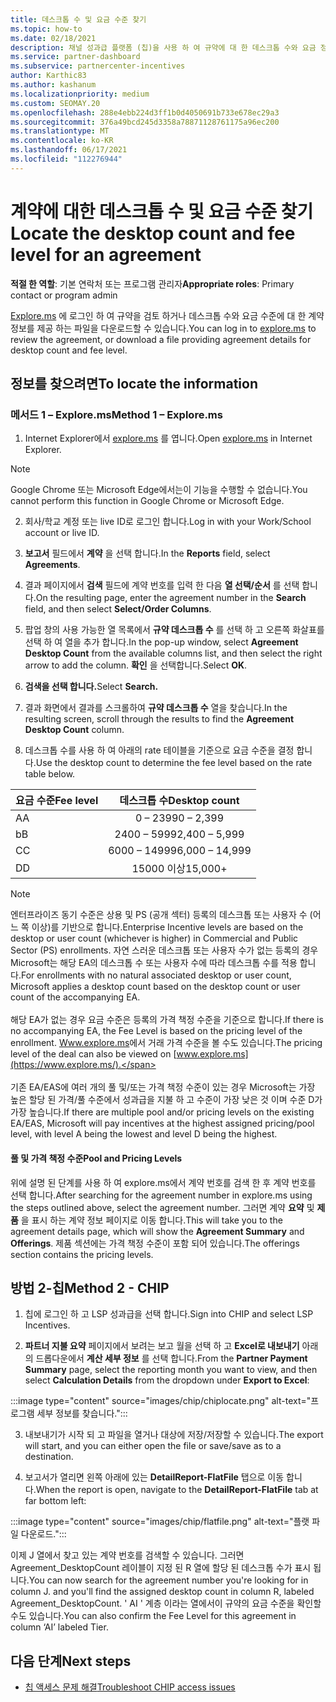 ```yaml
---
title: 데스크톱 수 및 요금 수준 찾기
ms.topic: how-to
ms.date: 02/18/2021
description: 채널 성과급 플랫폼 (칩)을 사용 하 여 규약에 대 한 데스크톱 수와 요금 정보를 찾는 방법에 대해 알아봅니다.
ms.service: partner-dashboard
ms.subservice: partnercenter-incentives
author: Karthic83
ms.author: kashanum
ms.localizationpriority: medium
ms.custom: SEOMAY.20
ms.openlocfilehash: 288e4ebb224d3ff1b0d4050691b733e678ec29a3
ms.sourcegitcommit: 376a49bcd245d3358a78871128761175a96ec200
ms.translationtype: MT
ms.contentlocale: ko-KR
ms.lasthandoff: 06/17/2021
ms.locfileid: "112276944"
---
```

# <a name="locate-the-desktop-count-and-fee-level-for-an-agreement"></a><span data-ttu-id="79a56-103">계약에 대한 데스크톱 수 및 요금 수준 찾기</span><span class="sxs-lookup"><span data-stu-id="79a56-103">Locate the desktop count and fee level for an agreement</span></span>

<span data-ttu-id="79a56-104">**적절 한 역할**: 기본 연락처 또는 프로그램 관리자</span><span class="sxs-lookup"><span data-stu-id="79a56-104">**Appropriate roles**: Primary contact or program admin</span></span>

<span data-ttu-id="79a56-105">[Explore.ms](https://www.explore.ms/) 에 로그인 하 여 규약을 검토 하거나 데스크톱 수와 요금 수준에 대 한 계약 정보를 제공 하는 파일을 다운로드할 수 있습니다.</span><span class="sxs-lookup"><span data-stu-id="79a56-105">You can log in to [explore.ms](https://www.explore.ms/) to review the agreement, or download a file providing agreement details for desktop count and fee level.</span></span>

## <a name="to-locate-the-information"></a><span data-ttu-id="79a56-106">정보를 찾으려면</span><span class="sxs-lookup"><span data-stu-id="79a56-106">To locate the information</span></span>

### <a name="method-1--explorems"></a><span data-ttu-id="79a56-107">메서드 1 – Explore.ms</span><span class="sxs-lookup"><span data-stu-id="79a56-107">Method 1 – Explore.ms</span></span>

1. <span data-ttu-id="79a56-108">Internet Explorer에서 [explore.ms](https://www.explore.ms/) 를 엽니다.</span><span class="sxs-lookup"><span data-stu-id="79a56-108">Open [explore.ms](https://www.explore.ms/) in Internet Explorer.</span></span> 

>[!Note]
><span data-ttu-id="79a56-109">Google Chrome 또는 Microsoft Edge에서는이 기능을 수행할 수 없습니다.</span><span class="sxs-lookup"><span data-stu-id="79a56-109">You cannot perform this function in Google Chrome or Microsoft Edge.</span></span>

2. <span data-ttu-id="79a56-110">회사/학교 계정 또는 live ID로 로그인 합니다.</span><span class="sxs-lookup"><span data-stu-id="79a56-110">Log in with your Work/School account or live ID.</span></span>  

3. <span data-ttu-id="79a56-111">**보고서** 필드에서 **계약** 을 선택 합니다.</span><span class="sxs-lookup"><span data-stu-id="79a56-111">In the **Reports** field, select **Agreements**.</span></span>

4. <span data-ttu-id="79a56-112">결과 페이지에서 **검색** 필드에 계약 번호를 입력 한 다음 **열 선택/순서** 를 선택 합니다.</span><span class="sxs-lookup"><span data-stu-id="79a56-112">On the resulting page, enter the agreement number in the **Search** field, and then select **Select/Order Columns**.</span></span>

5. <span data-ttu-id="79a56-113">팝업 창의 사용 가능한 열 목록에서 **규약 데스크톱 수** 를 선택 하 고 오른쪽 화살표를 선택 하 여 열을 추가 합니다.</span><span class="sxs-lookup"><span data-stu-id="79a56-113">In the pop-up window, select **Agreement Desktop Count** from the available columns list, and then select the right arrow to add the column.</span></span> <span data-ttu-id="79a56-114">**확인** 을 선택합니다.</span><span class="sxs-lookup"><span data-stu-id="79a56-114">Select **OK**.</span></span>

6. <span data-ttu-id="79a56-115">**검색을 선택 합니다.**</span><span class="sxs-lookup"><span data-stu-id="79a56-115">Select **Search.**</span></span>

7. <span data-ttu-id="79a56-116">결과 화면에서 결과를 스크롤하여 **규약 데스크톱 수** 열을 찾습니다.</span><span class="sxs-lookup"><span data-stu-id="79a56-116">In the resulting screen, scroll through the results to find the **Agreement Desktop Count** column.</span></span> 

8. <span data-ttu-id="79a56-117">데스크톱 수를 사용 하 여 아래의 rate 테이블을 기준으로 요금 수준을 결정 합니다.</span><span class="sxs-lookup"><span data-stu-id="79a56-117">Use the desktop count to determine the fee level based on the rate table below.</span></span>  

| <span data-ttu-id="79a56-118">요금 수준</span><span class="sxs-lookup"><span data-stu-id="79a56-118">Fee level</span></span> | <span data-ttu-id="79a56-119">데스크톱 수</span><span class="sxs-lookup"><span data-stu-id="79a56-119">Desktop count</span></span> |
| ------ | :-----------: |
|  <span data-ttu-id="79a56-120">A</span><span class="sxs-lookup"><span data-stu-id="79a56-120">A</span></span> | <span data-ttu-id="79a56-121">0 – 2399</span><span class="sxs-lookup"><span data-stu-id="79a56-121">0 – 2,399</span></span>    |
|  <span data-ttu-id="79a56-122">b</span><span class="sxs-lookup"><span data-stu-id="79a56-122">B</span></span> | <span data-ttu-id="79a56-123">2400 – 5999</span><span class="sxs-lookup"><span data-stu-id="79a56-123">2,400 – 5,999</span></span>    |
|  <span data-ttu-id="79a56-124">C</span><span class="sxs-lookup"><span data-stu-id="79a56-124">C</span></span> | <span data-ttu-id="79a56-125">6000 – 14999</span><span class="sxs-lookup"><span data-stu-id="79a56-125">6,000 – 14,999</span></span>    |
|  <span data-ttu-id="79a56-126">D</span><span class="sxs-lookup"><span data-stu-id="79a56-126">D</span></span> | <span data-ttu-id="79a56-127">15000 이상</span><span class="sxs-lookup"><span data-stu-id="79a56-127">15,000+</span></span>   |

>[!NOTE]
><span data-ttu-id="79a56-128">엔터프라이즈 동기 수준은 상용 및 PS (공개 섹터) 등록의 데스크톱 또는 사용자 수 (어느 쪽 이상)를 기반으로 합니다.</span><span class="sxs-lookup"><span data-stu-id="79a56-128">Enterprise Incentive levels are based on the desktop or user count (whichever is higher) in Commercial and Public Sector (PS) enrollments.</span></span> <span data-ttu-id="79a56-129">자연 스러운 데스크톱 또는 사용자 수가 없는 등록의 경우 Microsoft는 해당 EA의 데스크톱 수 또는 사용자 수에 따라 데스크톱 수를 적용 합니다.</span><span class="sxs-lookup"><span data-stu-id="79a56-129">For enrollments with no natural associated desktop or user count, Microsoft applies a desktop count based on the desktop count or user count of the accompanying EA.</span></span> <br><br><span data-ttu-id="79a56-130">해당 EA가 없는 경우 요금 수준은 등록의 가격 책정 수준을 기준으로 합니다.</span><span class="sxs-lookup"><span data-stu-id="79a56-130">If there is no accompanying EA, the Fee Level is based on the pricing level of the enrollment.</span></span> <span data-ttu-id="79a56-131">[Www.explore.ms](https://www.explore.ms/)에서 거래 가격 수준을 볼 수도 있습니다.</span><span class="sxs-lookup"><span data-stu-id="79a56-131">The pricing level of the deal can also be viewed on [www.explore.ms](https://www.explore.ms/).</span></span> <br><br><span data-ttu-id="79a56-132">기존 EA/EAS에 여러 개의 풀 및/또는 가격 책정 수준이 있는 경우 Microsoft는 가장 높은 할당 된 가격/풀 수준에서 성과급을 지불 하 고 수준이 가장 낮은 것 이며 수준 D가 가장 높습니다.</span><span class="sxs-lookup"><span data-stu-id="79a56-132">If there are multiple pool and/or pricing levels on the existing EA/EAS,  Microsoft will pay incentives at the highest assigned pricing/pool level, with level A being the lowest and level D being the highest.</span></span>

#### <a name="pool-and-pricing-levels"></a><span data-ttu-id="79a56-133">풀 및 가격 책정 수준</span><span class="sxs-lookup"><span data-stu-id="79a56-133">Pool and Pricing Levels</span></span>

<span data-ttu-id="79a56-134">위에 설명 된 단계를 사용 하 여 explore.ms에서 계약 번호를 검색 한 후 계약 번호를 선택 합니다.</span><span class="sxs-lookup"><span data-stu-id="79a56-134">After searching for the agreement number in explore.ms using the steps outlined above, select the agreement number.</span></span> <span data-ttu-id="79a56-135">그러면 계약 **요약** 및 **제품** 을 표시 하는 계약 정보 페이지로 이동 합니다.</span><span class="sxs-lookup"><span data-stu-id="79a56-135">This will take you to the agreement details page, which will show the **Agreement Summary** and **Offerings**.</span></span> <span data-ttu-id="79a56-136">제품 섹션에는 가격 책정 수준이 포함 되어 있습니다.</span><span class="sxs-lookup"><span data-stu-id="79a56-136">The offerings section contains the pricing levels.</span></span>

## <a name="method-2---chip"></a><span data-ttu-id="79a56-137">방법 2-칩</span><span class="sxs-lookup"><span data-stu-id="79a56-137">Method 2 - CHIP</span></span>

1. <span data-ttu-id="79a56-138">칩에 로그인 하 고 LSP 성과급을 선택 합니다.</span><span class="sxs-lookup"><span data-stu-id="79a56-138">Sign into CHIP and select LSP Incentives.</span></span>

2. <span data-ttu-id="79a56-139">**파트너 지불 요약** 페이지에서 보려는 보고 월을 선택 하 고 **Excel로 내보내기** 아래의 드롭다운에서 **계산 세부 정보** 를 선택 합니다.</span><span class="sxs-lookup"><span data-stu-id="79a56-139">From the **Partner Payment Summary** page, select the reporting month you want to view, and then select **Calculation Details** from the dropdown under **Export to Excel**:</span></span>

:::image type="content" source="images/chip/chiplocate.png" alt-text="프로그램 세부 정보를 찾습니다.":::

3. <span data-ttu-id="79a56-141">내보내기가 시작 되 고 파일을 열거나 대상에 저장/저장할 수 있습니다.</span><span class="sxs-lookup"><span data-stu-id="79a56-141">The export will start, and you can either open the file or save/save as to a destination.</span></span>

4. <span data-ttu-id="79a56-142">보고서가 열리면 왼쪽 아래에 있는 **DetailReport-FlatFile** 탭으로 이동 합니다.</span><span class="sxs-lookup"><span data-stu-id="79a56-142">When the report is open, navigate to the **DetailReport-FlatFile** tab at far bottom left:</span></span>

:::image type="content" source="images/chip/flatfile.png" alt-text="플랫 파일 다운로드.":::

<span data-ttu-id="79a56-144">이제 J 열에서 찾고 있는 계약 번호를 검색할 수 있습니다. 그러면 Agreement_DesktopCount 레이블이 지정 된 R 열에 할당 된 데스크톱 수가 표시 됩니다.</span><span class="sxs-lookup"><span data-stu-id="79a56-144">You can now search for the agreement number you're looking for in column J. and you'll find the assigned desktop count in column R, labeled Agreement_DesktopCount.</span></span> <span data-ttu-id="79a56-145">' AI ' 계층 이라는 열에서이 규약의 요금 수준을 확인할 수도 있습니다.</span><span class="sxs-lookup"><span data-stu-id="79a56-145">You can also confirm the Fee Level for this agreement in column ‘AI’ labeled Tier.</span></span>

## <a name="next-steps"></a><span data-ttu-id="79a56-146">다음 단계</span><span class="sxs-lookup"><span data-stu-id="79a56-146">Next steps</span></span>

- [<span data-ttu-id="79a56-147">칩 액세스 문제 해결</span><span class="sxs-lookup"><span data-stu-id="79a56-147">Troubleshoot CHIP access issues</span></span>](chip-access-trouble.md)
